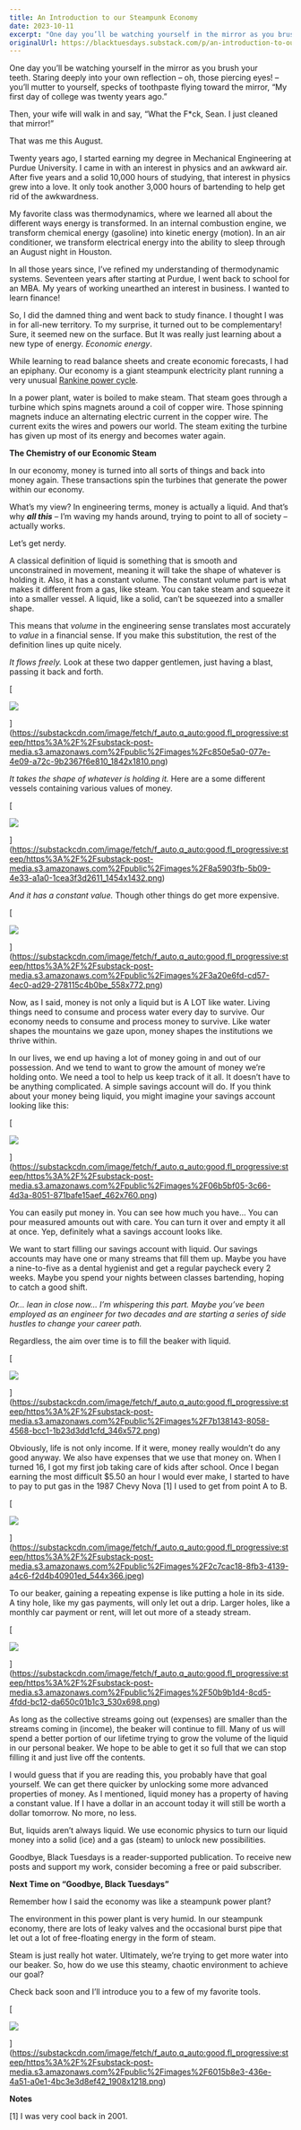 ```yaml
---
title: An Introduction to our Steampunk Economy
date: 2023-10-11
excerpt: "One day you’ll be watching yourself in the mirror as you brush your teeth. Staring deeply into your own reflection – oh, those piercing eyes!"
originalUrl: https://blacktuesdays.substack.com/p/an-introduction-to-our-steampunk
---
```


One day you’ll be watching yourself in the mirror as you brush your teeth. Staring deeply into your own reflection – oh, those piercing eyes! – you’ll mutter to yourself, specks of toothpaste flying toward the mirror, “My first day of college was twenty years ago.”

Then, your wife will walk in and say, “What the F\*ck, Sean. I just cleaned that mirror!”

That was me this August.

Twenty years ago, I started earning my degree in Mechanical Engineering at Purdue University. I came in with an interest in physics and an awkward air. After five years and a solid 10,000 hours of studying, that interest in physics grew into a love. It only took another 3,000 hours of bartending to help get rid of the awkwardness.

My favorite class was thermodynamics, where we learned all about the different ways energy is transformed. In an internal combustion engine, we transform chemical energy (gasoline) into kinetic energy (motion). In an air conditioner, we transform electrical energy into the ability to sleep through an August night in Houston.

In all those years since, I’ve refined my understanding of thermodynamic systems. Seventeen years after starting at Purdue, I went back to school for an MBA. My years of working unearthed an interest in business. I wanted to learn finance!

So, I did the damned thing and went back to study finance. I thought I was in for all-new territory. To my surprise, it turned out to be complementary! Sure, it seemed new on the surface. But It was really just learning about a new type of energy. _Economic energy_.

While learning to read balance sheets and create economic forecasts, I had an epiphany. Our economy is a giant steampunk electricity plant running a very unusual [Rankine power cycle](https://en.wikipedia.org/wiki/Rankine_cycle). 

In a power plant, water is boiled to make steam. That steam goes through a turbine which spins magnets around a coil of copper wire. Those spinning magnets induce an alternating electric current in the copper wire. The current exits the wires and powers our world. The steam exiting the turbine has given up most of its energy and becomes water again. 

**The Chemistry of our Economic Steam**

In our economy, money is turned into all sorts of things and back into money again. These transactions spin the turbines that generate the power within our economy.

What’s my view? In engineering terms, money is actually a liquid. And that’s why _**all this**_ – I’m waving my hands around, trying to point to all of society – actually works. 

Let’s get nerdy. 

A classical definition of liquid is something that is smooth and unconstrained in movement, meaning it will take the shape of whatever is holding it. Also, it has a constant volume. The constant volume part is what makes it different from a gas, like steam. You can take steam and squeeze it into a smaller vessel. A liquid, like a solid, can’t be squeezed into a smaller shape.

This means that _volume_ in the engineering sense translates most accurately to _value_ in a financial sense. If you make this substitution, the rest of the definition lines up quite nicely.

_It flows freely._ Look at these two dapper gentlemen, just having a blast, passing it back and forth. 

[

![](https://substackcdn.com/image/fetch/w_1456,c_limit,f_auto,q_auto:good,fl_progressive:steep/https%3A%2F%2Fsubstack-post-media.s3.amazonaws.com%2Fpublic%2Fimages%2Fc850e5a0-077e-4e09-a72c-9b2367f6e810_1842x1810.png)



](https://substackcdn.com/image/fetch/f_auto,q_auto:good,fl_progressive:steep/https%3A%2F%2Fsubstack-post-media.s3.amazonaws.com%2Fpublic%2Fimages%2Fc850e5a0-077e-4e09-a72c-9b2367f6e810_1842x1810.png)

_It takes the shape of whatever is holding it._ Here are a some different vessels containing various values of money. 

[

![](https://substackcdn.com/image/fetch/w_1456,c_limit,f_auto,q_auto:good,fl_progressive:steep/https%3A%2F%2Fsubstack-post-media.s3.amazonaws.com%2Fpublic%2Fimages%2F8a5903fb-5b09-4e33-a1a0-1cea3f3d2611_1454x1432.png)



](https://substackcdn.com/image/fetch/f_auto,q_auto:good,fl_progressive:steep/https%3A%2F%2Fsubstack-post-media.s3.amazonaws.com%2Fpublic%2Fimages%2F8a5903fb-5b09-4e33-a1a0-1cea3f3d2611_1454x1432.png)

_And it has a constant value._ Though other things do get more expensive.

[

![](https://substackcdn.com/image/fetch/w_1456,c_limit,f_auto,q_auto:good,fl_progressive:steep/https%3A%2F%2Fsubstack-post-media.s3.amazonaws.com%2Fpublic%2Fimages%2F3a20e6fd-cd57-4ec0-ad29-278115c4b0be_558x772.png)



](https://substackcdn.com/image/fetch/f_auto,q_auto:good,fl_progressive:steep/https%3A%2F%2Fsubstack-post-media.s3.amazonaws.com%2Fpublic%2Fimages%2F3a20e6fd-cd57-4ec0-ad29-278115c4b0be_558x772.png)

Now, as I said, money is not only a liquid but is A LOT like water. Living things need to consume and process water every day to survive. Our economy needs to consume and process money to survive. Like water shapes the mountains we gaze upon, money shapes the institutions we thrive within.

In our lives, we end up having a lot of money going in and out of our possession. And we tend to want to grow the amount of money we’re holding onto. We need a tool to help us keep track of it all. It doesn’t have to be anything complicated. A simple savings account will do. If you think about your money being liquid, you might imagine your savings account looking like this:

[

![](https://substackcdn.com/image/fetch/w_1456,c_limit,f_auto,q_auto:good,fl_progressive:steep/https%3A%2F%2Fsubstack-post-media.s3.amazonaws.com%2Fpublic%2Fimages%2F06b5bf05-3c66-4d3a-8051-871bafe15aef_462x760.png)



](https://substackcdn.com/image/fetch/f_auto,q_auto:good,fl_progressive:steep/https%3A%2F%2Fsubstack-post-media.s3.amazonaws.com%2Fpublic%2Fimages%2F06b5bf05-3c66-4d3a-8051-871bafe15aef_462x760.png)

You can easily put money in. You can see how much you have... You can pour measured amounts out with care. You can turn it over and empty it all at once. Yep, definitely what a savings account looks like.

We want to start filling our savings account with liquid. Our savings accounts may have one or many streams that fill them up. Maybe you have a nine-to-five as a dental hygienist and get a regular paycheck every 2 weeks. Maybe you spend your nights between classes bartending, hoping to catch a good shift. 

_Or… lean in close now… I’m whispering this part. Maybe you’ve been employed as an engineer for two decades and are starting a series of side hustles to change your career path._ 

Regardless, the aim over time is to fill the beaker with liquid. 

[

![](https://substackcdn.com/image/fetch/w_1456,c_limit,f_auto,q_auto:good,fl_progressive:steep/https%3A%2F%2Fsubstack-post-media.s3.amazonaws.com%2Fpublic%2Fimages%2F7b138143-8058-4568-bcc1-1b23d3dd1cfd_346x572.png)



](https://substackcdn.com/image/fetch/f_auto,q_auto:good,fl_progressive:steep/https%3A%2F%2Fsubstack-post-media.s3.amazonaws.com%2Fpublic%2Fimages%2F7b138143-8058-4568-bcc1-1b23d3dd1cfd_346x572.png)

Obviously, life is not only income. If it were, money really wouldn’t do any good anyway. We also have expenses that we use that money on. When I turned 16, I got my first job taking care of kids after school. Once I began earning the most difficult $5.50 an hour I would ever make, I started to have to pay to put gas in the 1987 Chevy Nova \[1\] I used to get from point A to B.

[

![](https://substackcdn.com/image/fetch/w_1456,c_limit,f_auto,q_auto:good,fl_progressive:steep/https%3A%2F%2Fsubstack-post-media.s3.amazonaws.com%2Fpublic%2Fimages%2F2c7cac18-8fb3-4139-a4c6-f2d4b40901ed_544x366.jpeg)



](https://substackcdn.com/image/fetch/f_auto,q_auto:good,fl_progressive:steep/https%3A%2F%2Fsubstack-post-media.s3.amazonaws.com%2Fpublic%2Fimages%2F2c7cac18-8fb3-4139-a4c6-f2d4b40901ed_544x366.jpeg)

To our beaker, gaining a repeating expense is like putting a hole in its side. A tiny hole, like my gas payments, will only let out a drip. Larger holes, like a monthly car payment or rent, will let out more of a steady stream.

[

![](https://substackcdn.com/image/fetch/w_1456,c_limit,f_auto,q_auto:good,fl_progressive:steep/https%3A%2F%2Fsubstack-post-media.s3.amazonaws.com%2Fpublic%2Fimages%2F50b9b1d4-8cd5-4fdd-bc12-da650c01b1c3_530x698.png)



](https://substackcdn.com/image/fetch/f_auto,q_auto:good,fl_progressive:steep/https%3A%2F%2Fsubstack-post-media.s3.amazonaws.com%2Fpublic%2Fimages%2F50b9b1d4-8cd5-4fdd-bc12-da650c01b1c3_530x698.png)

As long as the collective streams going out (expenses) are smaller than the streams coming in (income), the beaker will continue to fill. Many of us will spend a better portion of our lifetime trying to grow the volume of the liquid in our personal beaker. We hope to be able to get it so full that we can stop filling it and just live off the contents.

I would guess that if you are reading this, you probably have that goal yourself. We can get there quicker by unlocking some more advanced properties of money. As I mentioned, liquid money has a property of having a constant value. If I have a dollar in an account today it will still be worth a dollar tomorrow. No more, no less. 

But, liquids aren’t always liquid. We use economic physics to turn our liquid money into a solid (ice) and a gas (steam) to unlock new possibilities. 

Goodbye, Black Tuesdays is a reader-supported publication. To receive new posts and support my work, consider becoming a free or paid subscriber.

**Next Time on “Goodbye, Black Tuesdays”**

Remember how I said the economy was like a steampunk power plant?

The environment in this power plant is very humid. In our steampunk economy, there are lots of leaky valves and the occasional burst pipe that let out a lot of free-floating energy in the form of steam. 

Steam is just really hot water. Ultimately, we’re trying to get more water into our beaker. So, how do we use this steamy, chaotic environment to achieve our goal? 

Check back soon and I’ll introduce you to a few of my favorite tools.

[

![](https://substackcdn.com/image/fetch/w_1456,c_limit,f_auto,q_auto:good,fl_progressive:steep/https%3A%2F%2Fsubstack-post-media.s3.amazonaws.com%2Fpublic%2Fimages%2F6015b8e3-436e-4a51-a0e1-4bc3e3d8ef42_1908x1218.png)



](https://substackcdn.com/image/fetch/f_auto,q_auto:good,fl_progressive:steep/https%3A%2F%2Fsubstack-post-media.s3.amazonaws.com%2Fpublic%2Fimages%2F6015b8e3-436e-4a51-a0e1-4bc3e3d8ef42_1908x1218.png)

**Notes**

\[1\] I was very cool back in 2001.